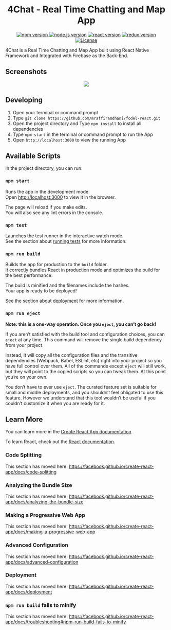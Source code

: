 <h1 align="center">4Chat - Real Time Chatting and Map App</h1>

<p align="center">
<a href="#"><img src="https://img.shields.io/badge/npm-6.13.4-brightgreen.svg?style=flat-square" alt="npm version">
</a>
<a href="#"><img src="https://img.shields.io/badge/node.js-12.14.0-blue.svg?style=flat-square" alt="node.js version"></a>
<a href="#"><img src="https://img.shields.io/badge/react_native-0.61-green.svg?style=flat-square" alt="react version"></a>
<a href="#"><img src="https://img.shields.io/badge/redux-4.0.5-informational.svg?style=flat-square" alt="redux version"></a>
<a href="https://https://github.com/mraffiramdhani/fodel-react/blob/master/LICENSE"><img src="https://img.shields.io/badge/license-GNU_GPL_V3-orange.svg?style=flat-square" alt="License"></a>
</p>

4Chat is a Real Time Chatting and Map App built using React Native Framework and Integrated with Firebase as the Back-End.

## Screenshots

<p align="center">
<img src="https://user-images.githubusercontent.com/46930178/72214054-dd8c1600-352c-11ea-809c-ddfc9f823e00.png">
</p>

## Developing
1. Open your terminal or command prompt
2. Type `git clone https://github.com/mraffiramdhani/fodel-react.git`
3. Open the project directory and Type `npm install` to install all dependencies
4. Type `npm start` in the terminal or command prompt to run the App
5. Open `http://localhost:3000` to view the running App

## Available Scripts

In the project directory, you can run:

### `npm start`

Runs the app in the development mode.<br />
Open [http://localhost:3000](http://localhost:3000) to view it in the browser.

The page will reload if you make edits.<br />
You will also see any lint errors in the console.

### `npm test`

Launches the test runner in the interactive watch mode.<br />
See the section about [running tests](https://facebook.github.io/create-react-app/docs/running-tests) for more information.

### `npm run build`

Builds the app for production to the `build` folder.<br />
It correctly bundles React in production mode and optimizes the build for the best performance.

The build is minified and the filenames include the hashes.<br />
Your app is ready to be deployed!

See the section about [deployment](https://facebook.github.io/create-react-app/docs/deployment) for more information.

### `npm run eject`

**Note: this is a one-way operation. Once you `eject`, you can’t go back!**

If you aren’t satisfied with the build tool and configuration choices, you can `eject` at any time. This command will remove the single build dependency from your project.

Instead, it will copy all the configuration files and the transitive dependencies (Webpack, Babel, ESLint, etc) right into your project so you have full control over them. All of the commands except `eject` will still work, but they will point to the copied scripts so you can tweak them. At this point you’re on your own.

You don’t have to ever use `eject`. The curated feature set is suitable for small and middle deployments, and you shouldn’t feel obligated to use this feature. However we understand that this tool wouldn’t be useful if you couldn’t customize it when you are ready for it.

## Learn More

You can learn more in the [Create React App documentation](https://facebook.github.io/create-react-app/docs/getting-started).

To learn React, check out the [React documentation](https://reactjs.org/).

### Code Splitting

This section has moved here: https://facebook.github.io/create-react-app/docs/code-splitting

### Analyzing the Bundle Size

This section has moved here: https://facebook.github.io/create-react-app/docs/analyzing-the-bundle-size

### Making a Progressive Web App

This section has moved here: https://facebook.github.io/create-react-app/docs/making-a-progressive-web-app

### Advanced Configuration

This section has moved here: https://facebook.github.io/create-react-app/docs/advanced-configuration

### Deployment

This section has moved here: https://facebook.github.io/create-react-app/docs/deployment

### `npm run build` fails to minify

This section has moved here: https://facebook.github.io/create-react-app/docs/troubleshooting#npm-run-build-fails-to-minify
